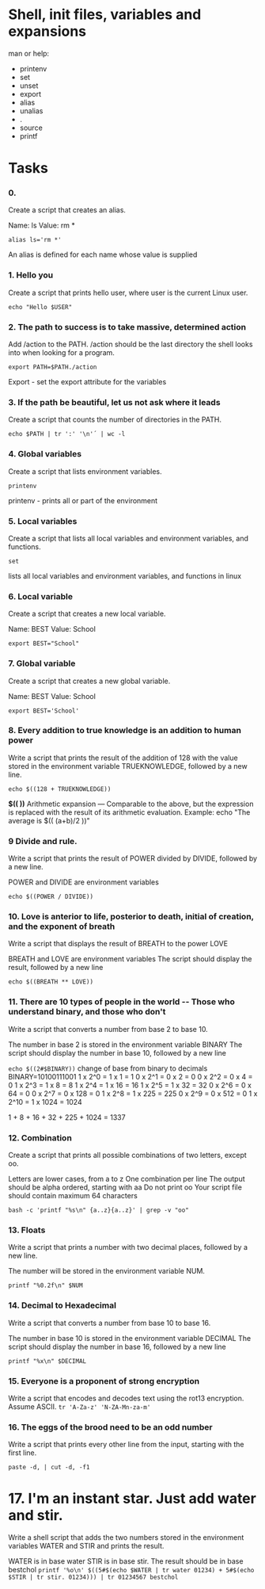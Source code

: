 # Shell, init files, variables and expansions
man or help:

* printenv
* set
* unset
* export
* alias
* unalias
* .
* source
* printf
# Tasks
### 0. <o>
Create a script that creates an alias.

Name: ls
Value: rm *

`alias ls='rm *' `

An alias is defined for each name whose value is supplied

### 1. Hello you
Create a script that prints hello user, where user is the current Linux user.

`echo "Hello $USER"`
### 2. The path to success is to take massive, determined action
Add /action to the PATH. /action should be the last directory the shell looks into when looking for a program.

`export PATH=$PATH./action `

Export - set the export attribute for the variables
### 3. If the path be beautiful, let us not ask where it leads
Create a script that counts the number of directories in the PATH.

`echo $PATH | tr ':' '\n'´ | wc -l `
### 4. Global variables
Create a script that lists environment variables.

`printenv`

printenv - prints all or part of the environment
### 5. Local variables
Create a script that lists all local variables and environment variables, and functions.

`set`

lists all local variables and environment variables, and functions in linux

### 6. Local variable
Create a script that creates a new local variable.

Name: BEST
Value: School

`export BEST="School"`
### 7. Global variable
Create a script that creates a new global variable.

Name: BEST
Value: School

`export BEST='School'`
### 8. Every addition to true knowledge is an addition to human power
Write a script that prints the result of the addition of 128 with the value stored in the environment variable TRUEKNOWLEDGE, followed by a new line.

`echo $((128 + TRUEKNOWLEDGE))`

**$(( ))** Arithmetic expansion — Comparable to the above, but the expression is replaced with the result of its arithmetic evaluation. Example: echo "The average is $(( (a+b)/2 ))"
### 9 Divide and rule.
Write a script that prints the result of POWER divided by DIVIDE, followed by a new line.

POWER and DIVIDE are environment variables

`echo $((POWER / DIVIDE))`
### 10. Love is anterior to life, posterior to death, initial of creation, and the exponent of breath
Write a script that displays the result of BREATH to the power LOVE

BREATH and LOVE are environment variables
The script should display the result, followed by a new line

`echo $((BREATH ** LOVE))`
### 11. There are 10 types of people in the world -- Those who understand binary, and those who don't
Write a script that converts a number from base 2 to base 10.

The number in base 2 is stored in the environment variable BINARY
The script should display the number in base 10, followed by a new line

`echo $((2#$BINARY))`
change of base from binary to decimals
BINARY=10100111001
1 x 2^0 = 1 x 1 = 1
0 x 2^1 = 0 x 2 = 0
0 x 2^2 = 0 x 4 = 0
1 x 2^3 = 1 x 8 = 8
1 x 2^4 = 1 x 16 = 16
1 x 2^5 = 1 x 32 = 32
0 x 2^6 = 0 x 64 = 0
0 x 2^7 = 0 x 128 = 0
1 x 2^8 = 1 x 225 = 225
0 x 2^9 = 0 x 512 = 0
1 x 2^10 = 1 x 1024 = 1024

1 + 8 + 16 + 32 + 225 + 1024 = 1337
### 12. Combination
Create a script that prints all possible combinations of two letters, except oo.

Letters are lower cases, from a to z
One combination per line
The output should be alpha ordered, starting with aa
Do not print oo
Your script file should contain maximum 64 characters

`bash -c 'printf "%s\n" {a..z}{a..z}' | grep -v "oo"`
### 13. Floats
Write a script that prints a number with two decimal places, followed by a new line.

The number will be stored in the environment variable NUM.

`printf "%0.2f\n" $NUM`
### 14. Decimal to Hexadecimal
Write a script that converts a number from base 10 to base 16.

The number in base 10 is stored in the environment variable DECIMAL
The script should display the number in base 16, followed by a new line

`printf "%x\n" $DECIMAL`
### 15. Everyone is a proponent of strong encryption
Write a script that encodes and decodes text using the rot13 encryption. Assume ASCII.
`tr 'A-Za-z' 'N-ZA-Mn-za-m'`
### 16. The eggs of the brood need to be an odd number
Write a script that prints every other line from the input, starting with the first line.

`paste -d, | cut -d, -f1`
# 17. I'm an instant star. Just add water and stir.
Write a shell script that adds the two numbers stored in the environment variables WATER and STIR and prints the result.

WATER is in base water
STIR is in base stir.
The result should be in base bestchol
`printf '%o\n' $((5#$(echo $WATER | tr water 01234) + 5#$(echo $STIR | tr stir. 01234))) | tr 01234567 bestchol`
